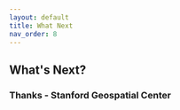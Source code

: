 ```yaml
---
layout: default
title: What Next
nav_order: 8
---
```


## What's Next?
### Thanks - Stanford Geospatial Center
